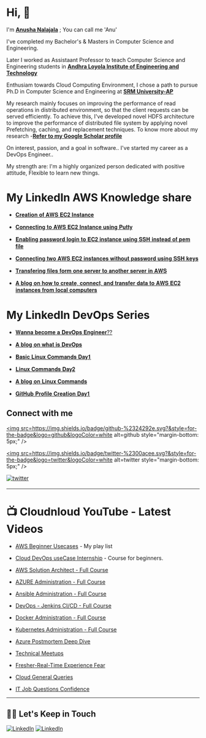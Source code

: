 # Hi, 👋
I'm **[Anusha Nalajala](https://www.linkedin.com/in/anushanalajala/)** ; You can call me 'Anu'

I've completed my Bachelor's & Masters in Computer Science and Engineering.

Later I worked as Assistaant Professor to teach Computer Science and Engineering students in **[Andhra Loyola Institute of Engineering and Technology](https://www.aliet.ac.in/)**

Enthusiam towards Cloud Computing Environment, I chose a path to pursue Ph.D in Computer Science and Engineering at **[SRM University-AP](https://srmap.edu.in/)**

My research mainly focuses on improving the performance of read operations in distributed environment, so that the client requests can be served efficiently. To achieve this, I've developed novel HDFS architecture to improve the performance of distributed file system by applying novel Prefetching, caching, and replacement techniques.
To know more about my research -**[Refer to my Google Scholar profile](https://scholar.google.com/citations?user=k1ImLcYAAAAJ&hl=en&oi=ao)**

On interest, passion, and a goal in software.. I've started my career as a DevOps Engineer..

My strength are: I'm a highly organized person dedicated with positive attitude, Flexible to learn new things.

# My LinkedIn AWS Knowledge share

- [𝐂𝐫𝐞𝐚𝐭𝐢𝐨𝐧 𝐨𝐟 𝐀𝐖𝐒 𝐄𝐂𝟐 𝐈𝐧𝐬𝐭𝐚𝐧𝐜𝐞](https://www.linkedin.com/posts/anushanalajala_amazonec2-amazonec2instancecreation-activity-7019546864693743616-tuvO?)

- [𝐂𝐨𝐧𝐧𝐞𝐜𝐭𝐢𝐧𝐠 𝐭𝐨 𝐀𝐖𝐒 𝐄𝐂𝟐 𝐈𝐧𝐬𝐭𝐚𝐧𝐜𝐞 𝐮𝐬𝐢𝐧𝐠 𝐏𝐮𝐭𝐭𝐲](https://www.linkedin.com/posts/anushanalajala_aws-ec2-putty-activity-7022098309980852224-Y4xM?)

- [𝐄𝐧𝐚𝐛𝐥𝐢𝐧𝐠 𝐩𝐚𝐬𝐬𝐰𝐨𝐫𝐝 𝐥𝐨𝐠𝐢𝐧 𝐭𝐨 𝐄𝐂𝟐 𝐢𝐧𝐬𝐭𝐚𝐧𝐜𝐞 𝐮𝐬𝐢𝐧𝐠 𝐒𝐒𝐇 𝐢𝐧𝐬𝐭𝐞𝐚𝐝 𝐨𝐟 𝐩𝐞𝐦 𝐟𝐢𝐥𝐞](https://www.linkedin.com/posts/anushanalajala_connections-letsgrowtogether-aws-activity-7024533712788758528-EoE7?)

- [𝐂𝐨𝐧𝐧𝐞𝐜𝐭𝐢𝐧𝐠 𝐭𝐰𝐨 𝐀𝐖𝐒 𝐄𝐂𝟐 𝐢𝐧𝐬𝐭𝐚𝐧𝐜𝐞𝐬 𝐰𝐢𝐭𝐡𝐨𝐮𝐭 𝐩𝐚𝐬𝐬𝐰𝐨𝐫𝐝 𝐮𝐬𝐢𝐧𝐠 𝐒𝐒𝐇 𝐤𝐞𝐲𝐬](https://www.linkedin.com/posts/anushanalajala_connections-letsgrowtogether-aws-activity-7026780361393143808-wU56?)

- [𝐓𝐫𝐚𝐧𝐬𝐟𝐞𝐫𝐢𝐧𝐠 𝐟𝐢𝐥𝐞𝐬 𝐟𝐨𝐫𝐦 𝐨𝐧𝐞 𝐬𝐞𝐫𝐯𝐞𝐫 𝐭𝐨 𝐚𝐧𝐨𝐭𝐡𝐞𝐫 𝐬𝐞𝐫𝐯𝐞𝐫 𝐢𝐧 𝐀𝐖𝐒](https://www.linkedin.com/posts/anushanalajala_connections-let-aws-activity-7027858598642802688-Rpes?)

- [𝐀 𝐛𝐥𝐨𝐠 𝐨𝐧 𝐡𝐨𝐰 𝐭𝐨 𝐜𝐫𝐞𝐚𝐭𝐞, 𝐜𝐨𝐧𝐧𝐞𝐜𝐭, 𝐚𝐧𝐝 𝐭𝐫𝐚𝐧𝐬𝐟𝐞𝐫 𝐝𝐚𝐭𝐚 𝐭𝐨 𝐀𝐖𝐒 𝐄𝐂𝟐 𝐢𝐧𝐬𝐭𝐚𝐧𝐜𝐞𝐬 𝐟𝐫𝐨𝐦 𝐥𝐨𝐜𝐚𝐥 𝐜𝐨𝐦𝐩𝐮𝐭𝐞𝐫𝐬](https://www.linkedin.com/posts/anushanalajala_letsgrowtogether-aws-ec2-activity-7030135038113456128-YkN5?)

# My LinkedIn DevOps Series

- [𝐖𝐚𝐧𝐧𝐚 𝐛𝐞𝐜𝐨𝐦𝐞 𝐚 𝐃𝐞𝐯𝐎𝐩𝐬 𝐄𝐧𝐠𝐢𝐧𝐞𝐞𝐫??](https://www.linkedin.com/posts/anushanalajala_letsgrowtogether-devops-devopstools-activity-7035436135828901888-MmvB?)

- [𝐀 𝐛𝐥𝐨𝐠 𝐨𝐧 𝐰𝐡𝐚𝐭 𝐢𝐬 𝐃𝐞𝐯𝐎𝐩𝐬](https://www.linkedin.com/posts/anushanalajala_what-is-devops-activity-7036195832299225089-KJnL?)

- [𝐁𝐚𝐬𝐢𝐜 𝐋𝐢𝐧𝐮𝐱 𝐂𝐨𝐦𝐦𝐚𝐧𝐝𝐬 𝐃𝐚𝐲𝟏](https://www.linkedin.com/posts/anushanalajala_letsgrowtogether-cloudnloud-devops-activity-7036565041776648192-G6-m?)

- [𝐋𝐢𝐧𝐮𝐱 𝐂𝐨𝐦𝐦𝐚𝐧𝐝𝐬 𝐃𝐚𝐲𝟐](https://www.linkedin.com/posts/anushanalajala_letsgrowtogether-cloudnloud-devops-activity-7036915111512444928-QLr1?)

- [𝐀 𝐛𝐥𝐨𝐠 𝐨𝐧 𝐋𝐢𝐧𝐮𝐱 𝐂𝐨𝐦𝐦𝐚𝐧𝐝𝐬](https://www.linkedin.com/posts/anushanalajala_linux-commands-activity-7039619182883131393-VlZP?)

- [𝐆𝐢𝐭𝐇𝐮𝐛 𝐏𝐫𝐨𝐟𝐢𝐥𝐞 𝐂𝐫𝐞𝐚𝐭𝐢𝐨𝐧 𝐃𝐚𝐲𝟏](https://www.linkedin.com/posts/anushanalajala_letlearntogether-devopsseries-cloudnloud-activity-7041943527617957888-toyJ?)


## Connect with me

<a href="https://github.com/NalajalaA
" target="_blank">
<img src=https://img.shields.io/badge/github-%2324292e.svg?&style=for-the-badge&logo=github&logoColor=white
 alt=github style="margin-bottom: 5px;" />
</a>

<a href="https://twitter.com/ANalajala
" target="_blank">
<img src=https://img.shields.io/badge/twitter-%2300acee.svg?&style=for-the-badge&logo=twitter&logoColor=white
 alt=twitter style="margin-bottom: 5px;" />
</a>

<a href="https://www.linkedin.com/in/anushanalajala/" target="_blank">
<img src=https://img.shields.io/badge/Linkedin-%2300acee.svg?&style=for-the-badge&logo=twitter&logoColor=white
 alt=twitter style="margin-bottom: 5px;" />
</a>

---
# :tv: Cloudnloud YouTube - Latest Videos

- [AWS Beginner Usecases](https://youtube.com/playlist?list=PLh_VNk4-EHTNPKHXDGplFpqOujwI1EKst) - My play list

- [Cloud DevOps useCase Internship](https://www.youtube.com/playlist?list=PLh_VNk4-EHTMr69lm4Jxbl-9Vz5zc1Apl) - Course for beginners.

- [AWS Solution Architect - Full Course](https://www.youtube.com/watch?v=kdqaP1PWPQI&list=PLh_VNk4-EHTNuNVfq9D8WoA2YQBvgV1Jt)

- [AZURE Administration - Full Course](https://www.youtube.com/watch?v=3WW95LThR0k&list=PLh_VNk4-EHTPgpEEUkj4G7gXqV47yIz7r)

- [Ansible Administration - Full Course](https://www.youtube.com/watch?v=LhKucikHpVs&list=PLh_VNk4-EHTNbb18pkpZy_fnG2Dn0n6QR)

- [DevOps - Jenkins CI/CD - Full Course](https://www.youtube.com/watch?v=rN6f8pyrOI8&list=PLh_VNk4-EHTN732T-CfM-7lG3fNpK__79)

- [Docker Administration - Full Course](https://www.youtube.com/watch?v=ixtJg7EGlWw&list=PLh_VNk4-EHTP5rDgNYAWgg1vvcPG8eoIV)

- [Kubernetes Administration - Full Course](https://www.youtube.com/watch?v=lv6AZCBbQ9Y&list=PLh_VNk4-EHTMhIR-NIgI4tCEHdO9U-A8F)

- [Azure Postmortem Deep Dive](https://www.youtube.com/watch?v=FFYicqW6Qto&list=PLh_VNk4-EHTNDrb2AWVvH0M1XRl0usKRc)

- [Technical Meetups](https://www.youtube.com/watch?v=cfaJY5P4sME&list=PLh_VNk4-EHTM9S6AcnQQfPno1G06HU0hC)

- [Fresher-Real-Time Experience Fear](https://www.youtube.com/watch?v=pLgckrrPY08&list=PLh_VNk4-EHTOWg4VL7_v_Ql7DsNW0DGtn)

- [Cloud General Queries](https://www.youtube.com/watch?v=uIMKuwMP5Uc&list=PLh_VNk4-EHTMj1jcedUnuDNT2Xz-rJ1sy)

- [IT Job Questions Confidence](https://www.youtube.com/playlist?list=PLh_VNk4-EHTOWg4VL7_v_Ql7DsNW0DGtn)

---

## 🤝🏻 Let's Keep in Touch

<p align="left">

<a href="https://www.linkedin.com/in/anushanalajala/"><img alt="LinkedIn" src="https://img.shields.io/badge/LinkedIn-VijayaLakshmi-blue?style=flat-square&logo=linkedin
"></a>
<a href="https://twitter.com/ANalajala
"><img alt="LinkedIn" src="https://img.shields.io/badge/Twitter-Vijaya-blue?style=flat-square&logo=twitter
"></a>
